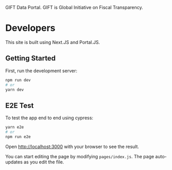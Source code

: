 GIFT Data Portal. GIFT is Global Initiative on Fiscal Transparency.

# Developers

This site is built using Next.JS and Portal.JS.

## Getting Started

First, run the development server:

```bash
npm run dev
# or
yarn dev
```

## E2E Test

To test the app end to end using cypress:

```bash
yarn e2e
# or
npm run e2e
```

Open [http://localhost:3000](http://localhost:3000) with your browser to see the result.

You can start editing the page by modifying `pages/index.js`. The page auto-updates as you edit the file.
